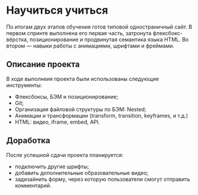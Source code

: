 # Научиться учиться

По итогам двух этапов обучения готов типовой одностраничный сайт. В первом спринте выполнена его первая часть, затронута флексбокс-вёрстка, позиционирование и продвинутая семантика языка HTML. Во втором  — навыки работы с анимациями, шрифтами и фреймами.

## Описание проекта

В ходе выполнеия проекта были использованы следующие инструменты:
* Флексбоксы, БЭМ и позиционирование;
* Git;
* Организация файловой структуры по БЭМ: Nested;
* Анимации и трансформации (transform, transition, keyframes, и т.д.)
* HTML: видео, iframe, embed, API.

## Доработка

После успешной сдачи проекта планируется:
* подключить другие шрифты;
* добавить дополнительные образовательные видео;
* задизайнить форму, через которую пользователи смогут отправить комментарий.